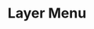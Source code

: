 ---
layout: pattern.njk
tags: 
    - maps_en
    - maps_basics_en
    - page
key: layer-menu-maps_en
title: Layer Menu
parent: basics-maps_en
image: maps/overview/layer_menu.webp
keywords: layer menu
order: 20
availablelanguages: 
    - de
---